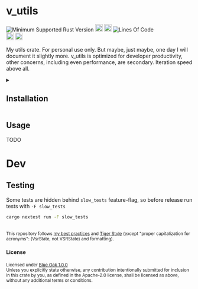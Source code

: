 # v_utils
![Minimum Supported Rust Version](https://img.shields.io/badge/nightly-1.86+-ab6000.svg)
[<img alt="crates.io" src="https://img.shields.io/crates/v/v_utils.svg?color=fc8d62&logo=rust" height="20" style=flat-square>](https://crates.io/crates/v_utils)
[<img alt="docs.rs" src="https://img.shields.io/badge/docs.rs-66c2a5?style=for-the-badge&labelColor=555555&logo=docs.rs&style=flat-square" height="20">](https://docs.rs/v_utils)
![Lines Of Code](https://img.shields.io/badge/LoC-3840-lightblue)
<br>
[<img alt="ci errors" src="https://img.shields.io/github/actions/workflow/status/valeratrades/v_utils/errors.yml?branch=master&style=for-the-badge&style=flat-square&label=errors&labelColor=420d09" height="20">](https://github.com/valeratrades/v_utils/actions?query=branch%3Amaster) <!--NB: Won't find it if repo is private-->
[<img alt="ci warnings" src="https://img.shields.io/github/actions/workflow/status/valeratrades/v_utils/warnings.yml?branch=master&style=for-the-badge&style=flat-square&label=warnings&labelColor=d16002" height="20">](https://github.com/valeratrades/v_utils/actions?query=branch%3Amaster) <!--NB: Won't find it if repo is private-->

My utils crate. For personal use only. But maybe, just maybe, one day I will document it slightly more. v_utils is optimized for developer productivity, other concerns, including even performance, are secondary. Iteration speed above all.

<!-- markdownlint-disable -->
<details>
  <summary>
    <h2>Installation</h2>
  </summary>
  <pre>
    <code class="language-sh">TODO</code></pre>
</details>
<!-- markdownlint-restore -->


## Usage
TODO

# Dev
## Testing
Some tests are hidden behind `slow_tests` feature-flag, so before release run tests with `-F slow_tests`
```sh
cargo nextest run -F slow_tests
```


<br>

<sup>
	This repository follows <a href="https://github.com/valeratrades/.github/tree/master/best_practices">my best practices</a> and <a href="https://github.com/tigerbeetle/tigerbeetle/blob/main/docs/TIGER_STYLE.md">Tiger Style</a> (except "proper capitalization for acronyms": (VsrState, not VSRState) and formatting).
</sup>

#### License

<sup>
	Licensed under <a href="LICENSE">Blue Oak 1.0.0</a>
</sup>

<br>

<sub>
	Unless you explicitly state otherwise, any contribution intentionally submitted
for inclusion in this crate by you, as defined in the Apache-2.0 license, shall
be licensed as above, without any additional terms or conditions.
</sub>
